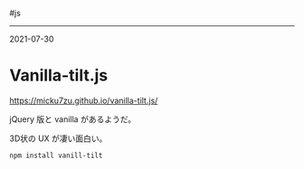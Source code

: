 #js

---
2021-07-30

# Vanilla-tilt.js

https://micku7zu.github.io/vanilla-tilt.js/

jQuery 版と vanilla があるようだ。

3D状の UX が凄い面白い。

```shell
npm install vanill-tilt
```

